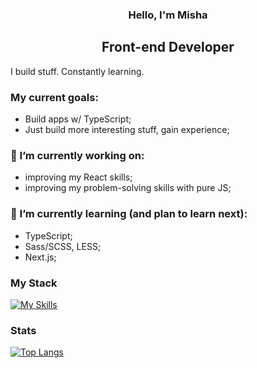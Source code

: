 <h3 align="center">Hello, I'm Misha</h3>

<h2 align="center">Front-end Developer</h2> 

I build stuff. Constantly learning.

### My current goals:
- Build apps w/ TypeScript;
- Just build more interesting stuff, gain experience;

### 🔭 I’m currently working on:
- improving my React skills;
- improving my problem-solving skills with pure JS;

### 🌱 I’m currently learning (and plan to learn next):
- TypeScript;
- Sass/SCSS, LESS;
- Next.js;

### My Stack
[![My Skills](https://skillicons.dev/icons?i=js,react,redux,html,css,tailwind,sass,styledcomponents,bootstrap)](https://skillicons.dev)

### Stats
[![Top Langs](https://github-readme-stats.vercel.app/api/top-langs/?username=savvy-itch&layout=compact)](https://github.com/savvy-itch)
